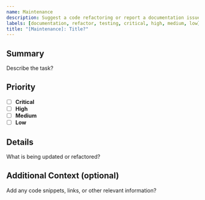 ```yaml
---
name: Maintenance
description: Suggest a code refactoring or report a documentation issue.
labels: [documentation, refactor, testing, critical, high, medium, low]
title: "[Maintenance]: Title?"
---
```


## Summary

Describe the task?

## Priority

- [ ] **Critical**
- [ ] **High**
- [ ] **Medium**
- [ ] **Low**

## Details

What is being updated or refactored?

## Additional Context (optional)

Add any code snippets, links, or other relevant information?
